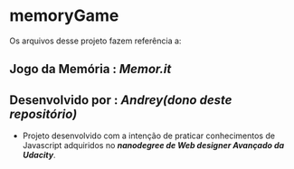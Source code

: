 # memoryGame

Os arquivos desse projeto fazem referência a:

## Jogo da Memória : *Memor.it*
## Desenvolvido por : *Andrey(dono deste repositório)*

- Projeto desenvolvido com a intenção de praticar conhecimentos de Javascript adquiridos no **_nanodegree de Web designer Avançado da Udacity_**.